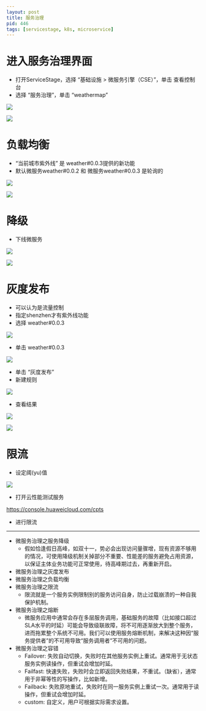 ```yaml
---
layout: post
title: 服务治理
pid: 446
tags: [servicestage, k8s, microservice]
---
```


# 进入服务治理界面

+ 打开ServiceStage，选择 “基础设施 > 微服务引擎（CSE）”，单击 查看控制台
+ 选择 “服务治理”，单击 “weathermap”

![](/uploads/2019/07/12-01.png)

![](/uploads/2019/07/12-02.png)

# 负载均衡

+ “当前城市紫外线” 是 weather#0.0.3提供的新功能
+ 默认微服务weather#0.0.2 和 微服务weather#0.0.3 是轮询的


![](/uploads/2019/07/12-03.png)

![](/uploads/2019/07/12-04.png)

# 降级

+ 下线微服务

![](/uploads/2019/07/12-05.png)

![](/uploads/2019/07/12-06.png)

# 灰度发布

+ 可以认为是流量控制
+ 指定shenzhen才有紫外线功能
+ 选择 weather#0.0.3

![](/uploads/2019/07/12-07.png)

+ 单击 weather#0.0.3

![](/uploads/2019/07/12-08.png)

+ 单击 “灰度发布”
+ 新建规则

![](/uploads/2019/07/12-09.png)

+ 查看结果

![](/uploads/2019/07/12-10.png)

![](/uploads/2019/07/12-11.png)


# 限流

+ 设定阈(yu)值

![](/uploads/2019/07/12-12.png)

+ 打开云性能测试服务

https://console.huaweicloud.com/cpts

+ 进行限流

---

+ 微服务治理之服务降级
  + 假如恰逢假日高峰，如双十一，势必会出现访问量骤增，现有资源不够用的情况，可使用降级机制关掉部分不重要、性能差的服务避免占用资源，以保证主体业务功能可正常使用，待高峰期过去，再重新开启。
+ 微服务治理之灰度发布
+ 微服务治理之负载均衡
+ 微服务治理之限流
  + 限流就是一个服务实例限制别的服务访问自身，防止过载崩溃的一种自我保护机制。
+ 微服务治理之熔断
  + 微服务应用中通常会存在多层服务调用，基础服务的故障（比如接口超过SLA水平的时延）可能会导致级联故障，将不可用逐渐放大到整个服务，进而拖累整个系统不可用。我们可以使用服务熔断机制，来解决这种因“服务提供者”的不可用导致“服务调用者”不可用的问题。
+ 微服务治理之容错
  + Failover: 失败自动切换，失败时在其他服务实例上重试。通常用于无状态服务实例读操作，但重试会增加时延。
  + Failfast: 快速失败，失败时会立即返回失败结果，不重试。（缺省），通常用于非幂等性的写操作，比如新增。
  + Failback: 失败原地重试，失败时在同一服务实例上重试一次。通常用于读操作，但重试会增加时延。
  + custom: 自定义，用户可根据实际需求设置。
